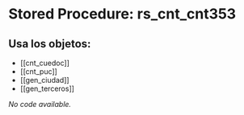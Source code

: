 # Stored Procedure: rs_cnt_cnt353

## Usa los objetos:
- [[cnt_cuedoc]]
- [[cnt_puc]]
- [[gen_ciudad]]
- [[gen_terceros]]

*No code available.*
